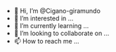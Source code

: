 - 👋 Hi, I’m @Cigano-giramundo
- 👀 I’m interested in ...
- 🌱 I’m currently learning ...
- 💞️ I’m looking to collaborate on ...
- 📫 How to reach me ...

<!---
Cigano-giramundo/Cigano-giramundo is a ✨ special ✨ repository because its `README.md` (this file) appears on your GitHub profile.
You can click the Preview link to take a look at your changes.
--->
